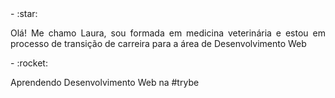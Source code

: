 
<div style="text-align: justify">
- :star: <p> Olá! Me chamo Laura, sou formada em medicina veterinária e estou em processo de transição de carreira para a área de Desenvolvimento Web</p>
  - :rocket:<p> Aprendendo Desenvolvimento Web na #trybe</p>
</div>                   
<!---
Laura2606/Laura2606 is a ✨ special ✨ repository because its `README.md` (this file) appears on your GitHub profile.
You can click the Preview link to take a look at your changes.
--->
